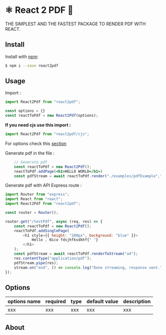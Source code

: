 # ⚛️ React 2 PDF 📄

THE SIMPLEST AND THE FASTEST PACKAGE TO RENDER PDF WITH REACT. 


## Install

Install with [npm](https://www.npmjs.com/):

```sh
$ npm i --save react2pdf
```

## Usage 

Import :

```js
import React2Pdf from "react2pdf";

const options = {}
const reactToPdf = new React2Pdf(options);
```
**If you need cjs use this import :**
```js
import React2Pdf from "react2pdf/cjs";
```


For options check this [section](#options) 

Generate pdf in the file :

```jsx
    // Generate pdf
    const reactToPdf = new React2Pdf();
    reactToPdf.addPage(<h1>HELLO WORLD</h1>)
    const pdfStream = await reactToPdf.render("./examples/pdfExample","a4");
```

Generate pdf with API Express route :

```js
import Router from "express";
import React from "react";
import React2Pdf from "react2pdf";

const router = Router();

router.get("/testPdf", async (req, res) => {
    const reactToPdf = new React2Pdf();
	reactToPdf.addSinglePage(
		<h1 style={{ height: "200px", background: "blue" }}>
			Hello , Nico fdsjhfksdkhf{" "}
		</h1>
	);
	const pdfStream = await reactToPdf.renderToStream("a4");
	res.contentType("application/pdf");
	pdfStream.pipe(res);
	stream.on("end", () => console.log("Done streaming, response sent."));
});
```

## Options

|options name | required | type | default value | description |
|---|---|----|----|----|
| xxx | xxx | xxx | xxx | xxx |



## About
